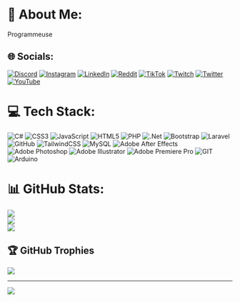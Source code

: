 # 💫 About Me:
Programmeuse


## 🌐 Socials:
[![Discord](https://img.shields.io/badge/Discord-%237289DA.svg?logo=discord&logoColor=white)](https://discord.gg/raptrplays) [![Instagram](https://img.shields.io/badge/Instagram-%23E4405F.svg?logo=Instagram&logoColor=white)](https://instagram.com/giulia_murariu) [![LinkedIn](https://img.shields.io/badge/LinkedIn-%230077B5.svg?logo=linkedin&logoColor=white)](https://linkedin.com/in/GiuliaMurariu) [![Reddit](https://img.shields.io/badge/Reddit-%23FF4500.svg?logo=Reddit&logoColor=white)](https://reddit.com/user/RaptrPlaysYT) [![TikTok](https://img.shields.io/badge/TikTok-%23000000.svg?logo=TikTok&logoColor=white)](https://tiktok.com/@.aac66) [![Twitch](https://img.shields.io/badge/Twitch-%239146FF.svg?logo=Twitch&logoColor=white)](https://twitch.tv/raptrplays) [![Twitter](https://img.shields.io/badge/Twitter-%231DA1F2.svg?logo=Twitter&logoColor=white)](https://twitter.com/RaptrPlaysYT) [![YouTube](https://img.shields.io/badge/YouTube-%23FF0000.svg?logo=YouTube&logoColor=white)](https://youtube.com/@UCko2H-pq3trMm48DGbI81Qg) 

# 💻 Tech Stack:
![C#](https://img.shields.io/badge/c%23-%23239120.svg?style=for-the-badge&logo=c-sharp&logoColor=white) ![CSS3](https://img.shields.io/badge/css3-%231572B6.svg?style=for-the-badge&logo=css3&logoColor=white) ![JavaScript](https://img.shields.io/badge/javascript-%23323330.svg?style=for-the-badge&logo=javascript&logoColor=%23F7DF1E) ![HTML5](https://img.shields.io/badge/html5-%23E34F26.svg?style=for-the-badge&logo=html5&logoColor=white) ![PHP](https://img.shields.io/badge/php-%23777BB4.svg?style=for-the-badge&logo=php&logoColor=white) ![.Net](https://img.shields.io/badge/.NET-5C2D91?style=for-the-badge&logo=.net&logoColor=white) ![Bootstrap](https://img.shields.io/badge/bootstrap-%23563D7C.svg?style=for-the-badge&logo=bootstrap&logoColor=white) ![Laravel](https://img.shields.io/badge/laravel-%23FF2D20.svg?style=for-the-badge&logo=laravel&logoColor=white) ![GitHub](https://img.shields.io/badge/GitHub-%23121011.svg?style=for-the-badge&logo=github&logoColor=white) ![TailwindCSS](https://img.shields.io/badge/tailwindcss-%2338B2AC.svg?style=for-the-badge&logo=tailwind-css&logoColor=white) ![MySQL](https://img.shields.io/badge/mysql-%2300f.svg?style=for-the-badge&logo=mysql&logoColor=white) ![Adobe After Effects](https://img.shields.io/badge/Adobe%20After%20Effects-9999FF.svg?style=for-the-badge&logo=Adobe%20After%20Effects&logoColor=white) ![Adobe Photoshop](https://img.shields.io/badge/adobephotoshop-%2331A8FF.svg?style=for-the-badge&logo=adobephotoshop&logoColor=white) ![Adobe Illustrator](https://img.shields.io/badge/adobeillustrator-%23FF9A00.svg?style=for-the-badge&logo=adobeillustrator&logoColor=white) ![Adobe Premiere Pro](https://img.shields.io/badge/Adobe%20Premiere%20Pro-9999FF.svg?style=for-the-badge&logo=Adobe%20Premiere%20Pro&logoColor=white) ![GIT](https://img.shields.io/badge/Git-fc6d26?style=for-the-badge&logo=git&logoColor=white) ![Arduino](https://img.shields.io/badge/-Arduino-00979D?style=for-the-badge&logo=Arduino&logoColor=white)
# 📊 GitHub Stats:
![](https://github-readme-stats.vercel.app/api?username=raptrplays&theme=midnight-purple&hide_border=true&include_all_commits=true&count_private=false)<br/>
![](https://github-readme-streak-stats.herokuapp.com/?user=raptrplays&theme=midnight-purple&hide_border=true)<br/>
![](https://github-readme-stats.vercel.app/api/top-langs/?username=raptrplays&theme=midnight-purple&hide_border=true&include_all_commits=true&count_private=false&layout=compact)

## 🏆 GitHub Trophies
![](https://github-profile-trophy.vercel.app/?username=raptrplays&theme=radical&no-frame=true&no-bg=false&margin-w=4)

---
[![](https://visitcount.itsvg.in/api?id=raptrplays&icon=8&color=6)](https://visitcount.itsvg.in)

<!-- Proudly created with GPRM ( https://gprm.itsvg.in ) -->
